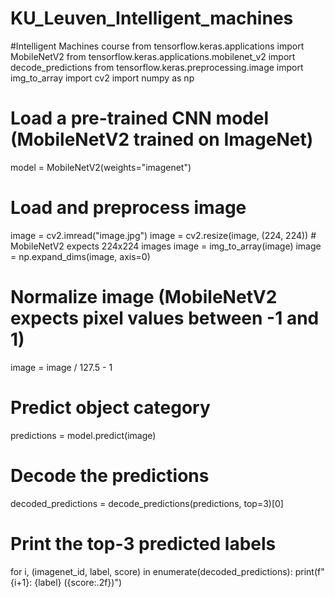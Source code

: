 # KU_Leuven_Intelligent_machines
#Intelligent Machines course
from tensorflow.keras.applications import MobileNetV2
from tensorflow.keras.applications.mobilenet_v2 import decode_predictions
from tensorflow.keras.preprocessing.image import img_to_array
import cv2
import numpy as np

# Load a pre-trained CNN model (MobileNetV2 trained on ImageNet)
model = MobileNetV2(weights="imagenet")

# Load and preprocess image
image = cv2.imread("image.jpg")
image = cv2.resize(image, (224, 224))  # MobileNetV2 expects 224x224 images
image = img_to_array(image)
image = np.expand_dims(image, axis=0)

# Normalize image (MobileNetV2 expects pixel values between -1 and 1)
image = image / 127.5 - 1

# Predict object category
predictions = model.predict(image)

# Decode the predictions
decoded_predictions = decode_predictions(predictions, top=3)[0]

# Print the top-3 predicted labels
for i, (imagenet_id, label, score) in enumerate(decoded_predictions):
    print(f"{i+1}: {label} ({score:.2f})")

